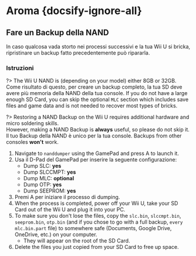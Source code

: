 # Aroma {docsify-ignore-all}

## Fare un Backup della NAND

In caso qualcosa vada storto nei processi successivi e la tua Wii U si bricka, ripristinare un backup fatto precedentemente può ripararla.

### Istruzioni

?> The Wii U NAND is (depending on your model) either 8GB or 32GB. Come risultato di questo, per creare un backup completo, la tua SD deve avere più memoria della NAND della tua console. If you do not have a large enough SD Card, you can skip the optional `MLC` section which includes save files and game data and is not needed to recover most types of bricks.

?> Restoring a NAND Backup on the Wii U requires additional hardware and micro soldering skills. <br>However, making a NAND Backup is **always** useful, so please do not skip it. <br>Il tuo Backup della NAND è unico per la tua console. Backups from other consoles **won't** work.

1. Navigate to `nanddumper` using the GamePad and press A to launch it.
2. Usa il D-Pad del GamePad per inserire la seguente configurazione:
   - Dump SLC: **yes**
   - Dump SLCCMPT: **yes**
   - Dump MLC: **optional**
   - Dump OTP: **yes**
   - Dump SEEPROM: **yes**
3. Premi A per iniziare il processo di dumping.
4. When the process is completed, power off your Wii U, take your SD Card out of the Wii U and plug it into your PC.
5. To make sure you don't lose the files, copy the `slc.bin`, `slccmpt.bin`, `seeprom.bin`, `otp.bin` (and if you chose to go with a full backup, `every mlc.bin.part` file) to somewhere safe (Documents, Google Drive, OneDrive, etc.) on your computer.
   - They will appear on the root of the SD Card.
6. Delete the files you just copied from your SD Card to free up space.
